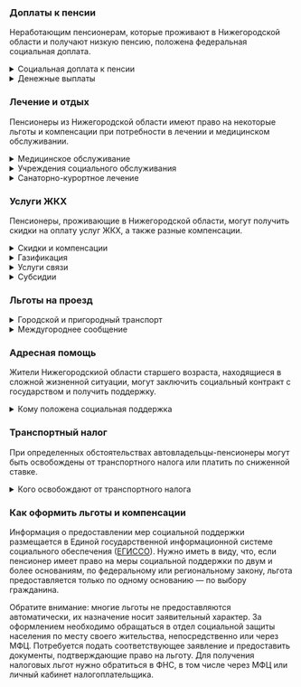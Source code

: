 ### Доплаты к пенсии
Неработающим пенсионерам, которые проживают в Нижегородской области и получают низкую пенсию, положена федеральная социальная доплата.
<details>
<summary>Социальная доплата к пенсии</summary>

В Нижегородской области региональный прожиточный минимум пенсионера ниже общефедерального. Поэтому неработающим пенсионерам с низким размером пенсии производится федеральная социальная доплата к пенсии до прожиточного минимума пенсионера в РФ. В 2021 году эта сумма [составляет](https://pfr.gov.ru/grazhdanam/pensionres/soc_doplata/~7905) 10 022 рубля.

Для назначения выплаты необходимо обращаться в территориальное отделение Пенсионного фонда (ПФР) по месту жительства. С 2022 года доплата будет назначаться автоматически — по данным ПФР.
</details>
<details>
<summary>Денежные выплаты</summary>

Если пенсионер относится к льготной категории, ему полагается ежемесячная денежная выплата (ЕДВ), которая регулярно индексируется.

В [Нижегородской](https://docs.cntd.ru/document/944921693) области производятся ежемесячные выплаты ветеранам труда и военной службы, если их среднемесячный доход не выше установленного (в 2021 году — не более 24 662 рублей), труженикам тыла и реабилитированным пенсионерам — 627 рублей. Пострадавшие от репрессий получают 503 рубля, а совершеннолетние узники фашизма — 347 рублей. Ежегодно ко Дню Победы труженикам тыла выплачивается 300 рублей, блокадникам, несовершеннолетним узникам фашизма и участникам ВОВ — 500 рублей. В День памяти жертв политических репрессий пострадавшим от них пенсионерам производится выплата в сумме 500 рублей.
</details>

### Лечение и отдых
Пенсионеры из Нижегородской области имеют право на некоторые льготы и компенсации при потребности в лечении и медицинском обслуживании.
<details>
<summary>Медицинское обслуживание</summary>

Медицинскую помощь вне очереди получают труженики тыла, реабилитированные и пострадавшие от репрессий пенсионеры, а также блокадники.
</details>
<details>
<summary>Учреждения социального обслуживания</summary>

Внеочередной приём в дома-интернаты для престарелых и инвалидов, учреждения социального обслуживания предоставляют труженикам тыла, реабилитированным и пострадавшим от репрессий пенсионерам.
</details>
<details>
<summary>Санаторно-курортное лечение</summary>

[Нижегородских](https://docs.cntd.ru/document/944921693) ветеранов труда и военной службы, тружеников тыла и реабилитированных пенсионеров при наличии медицинских показаний обеспечивают льготными путёвками в санатории и пансионаты области. Малообеспеченным нижегородским ветеранам и труженикам тыла также может быть предоставлена льготная путёвка в областные центры социальной реабилитации.

В [Нижегородской](https://docs.cntd.ru/document/944921612) области реабилитированным пенсионерам и блокадникам полагается ежегодная выплата на оздоровление в сумме 500 рублей, а пострадавшим от репрессий — 250 рублей.
</details>

### Услуги ЖКХ
Пенсионеры, проживающие в Нижегородской области, могут получить скидки на оплату услуг ЖКХ, а также разные компенсации. 
<details>
<summary>Скидки и компенсации</summary>

Ветеранам труда и военных действий, реабилитированным и пострадавшим от репрессий пенсионерам, а также труженикам тыла выплачивают компенсацию в размере 50% за оплату жилого помещения, коммунальных услуг и взносов на капремонт. Льгота полагается только ветеранам, среднемесячный доход которых не превышает установленный размер (24 662 рубля в 2021 году). Компенсацию предоставляют в пределах утверждённых нормативов потребления.

Одинокие неработающие пенсионеры по достижении 70 лет освобождаются от взносов на капремонт на 50%, а с 80-летнего возраста — полностью. Льгота распространяется также на граждан указанного возраста, семья которых состоит из неработающих граждан пенсионного возраста (мужчины — старше 60 лет, женщины — 55) и (или) инвалидов I и II групп.
</details>
<details>
<summary>Газификация</summary>

[Нижегородские](http://www.kan.uszn52.ru/docs/npa_social_service_uszn/ppno_221.pdf) малоимущие пенсионеры получают субсидию на газификацию принадлежащего им жилья в размере 15 000 рублей. Также они могут оформить льготный беспроцентный целевой кредит на газификацию в размере не более 45 000 рублей сроком на пять лет.
</details>
<details>
<summary>Услуги связи</summary>

Реабилитированные и пострадавшие от репрессий граждане в Нижегородской области имеют право на первоочередную установку телефона. Реабилитированным пенсионерам компенсируют расходы на установку телефона. Неработающие пенсионеры старше 75 лет (одинокие или двое совместно проживающие), не относящиеся к льготным категориям, получают ежеквартальную компенсацию за пользование телефоном в сумме 337,5 рубля.
</details>
<details>
<summary>Субсидии</summary>

Пенсионеры могут получить субсидию на оплату услуг ЖКХ, когда на «коммуналку» тратится более 22% совокупного дохода семьи.
</details>

### Льготы на проезд
<details>
<summary>Городской и пригородный транспорт</summary>

В [Нижегородской](https://docs.cntd.ru/document/571704233) области пенсионерам, а также мужчинам старше 60 лет, женщинам — 55 лет с доходом ниже 24 662 рублей полагается компенсация за проезд автомобильным транспортом. Выплачивается фактическая стоимость расходов на пополнение баланса электронных проездных, но не более 500 рублей в месяц.
</details>
<details>
<summary>Междугороднее сообщение</summary>

[Нижегородским](https://docs.cntd.ru/document/944921612) реабилитированным пенсионерам один раз в год компенсируется стоимость поездки по территории России туда и обратно железнодорожным транспортом. При отсутствии железнодорожного сообщения с пунктом назначения возмещается 50% стоимости проезда водным, воздушным или автомобильным транспортом.
</details>

### Адресная помощь
Жители Нижегородскиой области старшего возраста, находящиеся в сложной жизненной ситуации, могут заключить социальный контракт с государством и получить поддержку.
<details>
<summary>Кому положена социальная поддержка</summary>

Пенсионерам, оказавшимся в трудной жизненной ситуации по не зависящим от них причинам или в связи со стихийным бедствием, экстремальной ситуацией, оказывается адресная помощь. Она предоставляется путём выплаты пособий либо в натуральной форме (обеспечение одеждой, обувью, лекарствами, организация лечения и ухода, проведение ремонта жилья или установка приборов учёта и пр.). С нуждающимися пенсионерами может быть заключён социальный контракт.
</details>

### Транспортный налог
При определенных обстоятельствах автовладельцы-пенсионеры могут быть освобождены от транспортного налога или платить по сниженной ставке. 
<details>
<summary>Кого освобождают от транспортного налога</summary>

В [Нижегородской](https://www.nalog.gov.ru/rn77/service/tax/) области пенсионеры и мужчины старше 60 лет, а женщины — 55 лет, инвалиды и граждане, подвергшиеся радиации, уплачивают налог в размере 50%. Льгота распространяется на легковой автомобиль и мотоцикл (мотороллер) мощностью до 150 л. с., моторною лодку — до 30 л. с. Участники ВОВ, инвалиды боевых действий и ВОВ не уплачивают налог, если им принадлежит легковой автомобиль с двигателем мощностью до 150 л. с., мотоцикл — до 36 л. с.
</details>

### Как оформить льготы и компенсации 
Информация о предоставлении мер социальной поддержки размещается в Единой государственной информационной системе социального обеспечения ([ЕГИССО](http://egisso.ru/site/client/#/)). Нужно иметь в виду, что, если пенсионер имеет право на меры социальной поддержки по двум и более основаниям, по федеральному или региональному закону, льгота предоставляется только по одному основанию — по выбору гражданина.

Обратите внимание: многие льготы не предоставляются автоматически, их назначение носит заявительный характер. За оформлением необходимо обращаться в отдел социальной защиты населения по месту своего жительства, непосредственно или через МФЦ. Потребуется подать соответствующее заявление и предоставить документы, подтверждающие право на льготу. Для получения налоговых льгот нужно обратиться в ФНС, в том числе через МФЦ или личный кабинет налогоплательщика.
